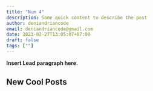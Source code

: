 ```yaml
---
title: "Num 4"
description: Some quick content to describe the post
author: deniandriancode
email: deniandriancode@gmail.com
date: 2023-02-27T13:05:07+07:00
draft: false
tags: [""]
---
```


**Insert Lead paragraph here.**

## New Cool Posts


